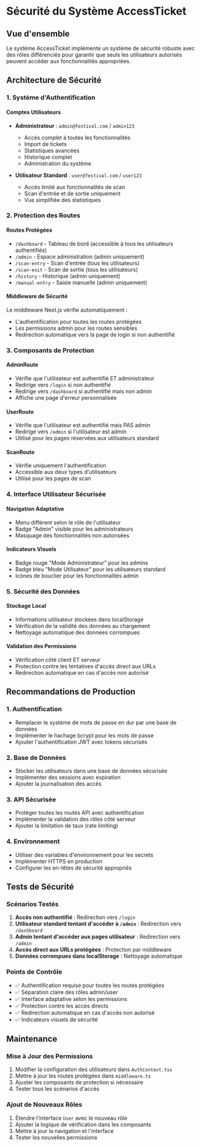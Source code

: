 # Sécurité du Système AccessTicket

## Vue d'ensemble

Le système AccessTicket implémente un système de sécurité robuste avec des rôles différenciés pour garantir que seuls les utilisateurs autorisés peuvent accéder aux fonctionnalités appropriées.

## Architecture de Sécurité

### 1. Système d'Authentification

#### Comptes Utilisateurs
- **Administrateur** : `admin@festival.com` / `admin123`
  - Accès complet à toutes les fonctionnalités
  - Import de tickets
  - Statistiques avancées
  - Historique complet
  - Administration du système

- **Utilisateur Standard** : `user@festival.com` / `user123`
  - Accès limité aux fonctionnalités de scan
  - Scan d'entrée et de sortie uniquement
  - Vue simplifiée des statistiques

### 2. Protection des Routes

#### Routes Protégées
- `/dashboard` - Tableau de bord (accessible à tous les utilisateurs authentifiés)
- `/admin` - Espace administration (admin uniquement)
- `/scan-entry` - Scan d'entrée (tous les utilisateurs)
- `/scan-exit` - Scan de sortie (tous les utilisateurs)
- `/history` - Historique (admin uniquement)
- `/manual-entry` - Saisie manuelle (admin uniquement)

#### Middleware de Sécurité
Le middleware Next.js vérifie automatiquement :
- L'authentification pour toutes les routes protégées
- Les permissions admin pour les routes sensibles
- Redirection automatique vers la page de login si non authentifié

### 3. Composants de Protection

#### AdminRoute
- Vérifie que l'utilisateur est authentifié ET administrateur
- Redirige vers `/login` si non authentifié
- Redirige vers `/dashboard` si authentifié mais non admin
- Affiche une page d'erreur personnalisée

#### UserRoute
- Vérifie que l'utilisateur est authentifié mais PAS admin
- Redirige vers `/admin` si l'utilisateur est admin
- Utilisé pour les pages réservées aux utilisateurs standard

#### ScanRoute
- Vérifie uniquement l'authentification
- Accessible aux deux types d'utilisateurs
- Utilisé pour les pages de scan

### 4. Interface Utilisateur Sécurisée

#### Navigation Adaptative
- Menu différent selon le rôle de l'utilisateur
- Badge "Admin" visible pour les administrateurs
- Masquage des fonctionnalités non autorisées

#### Indicateurs Visuels
- Badge rouge "Mode Administrateur" pour les admins
- Badge bleu "Mode Utilisateur" pour les utilisateurs standard
- Icônes de bouclier pour les fonctionnalités admin

### 5. Sécurité des Données

#### Stockage Local
- Informations utilisateur stockées dans localStorage
- Vérification de la validité des données au chargement
- Nettoyage automatique des données corrompues

#### Validation des Permissions
- Vérification côté client ET serveur
- Protection contre les tentatives d'accès direct aux URLs
- Redirection automatique en cas d'accès non autorisé

## Recommandations de Production

### 1. Authentification
- Remplacer le système de mots de passe en dur par une base de données
- Implémenter le hachage bcrypt pour les mots de passe
- Ajouter l'authentification JWT avec tokens sécurisés

### 2. Base de Données
- Stocker les utilisateurs dans une base de données sécurisée
- Implémenter des sessions avec expiration
- Ajouter la journalisation des accès

### 3. API Sécurisée
- Protéger toutes les routes API avec authentification
- Implémenter la validation des rôles côté serveur
- Ajouter la limitation de taux (rate limiting)

### 4. Environnement
- Utiliser des variables d'environnement pour les secrets
- Implémenter HTTPS en production
- Configurer les en-têtes de sécurité appropriés

## Tests de Sécurité

### Scénarios Testés
1. **Accès non authentifié** : Redirection vers `/login`
2. **Utilisateur standard tentant d'accéder à `/admin`** : Redirection vers `/dashboard`
3. **Admin tentant d'accéder aux pages utilisateur** : Redirection vers `/admin`
4. **Accès direct aux URLs protégées** : Protection par middleware
5. **Données corrompues dans localStorage** : Nettoyage automatique

### Points de Contrôle
- ✅ Authentification requise pour toutes les routes protégées
- ✅ Séparation claire des rôles admin/user
- ✅ Interface adaptative selon les permissions
- ✅ Protection contre les accès directs
- ✅ Redirection automatique en cas d'accès non autorisé
- ✅ Indicateurs visuels de sécurité

## Maintenance

### Mise à Jour des Permissions
1. Modifier la configuration des utilisateurs dans `AuthContext.tsx`
2. Mettre à jour les routes protégées dans `middleware.ts`
3. Ajuster les composants de protection si nécessaire
4. Tester tous les scénarios d'accès

### Ajout de Nouveaux Rôles
1. Étendre l'interface `User` avec le nouveau rôle
2. Ajouter la logique de vérification dans les composants
3. Mettre à jour la navigation et l'interface
4. Tester les nouvelles permissions 